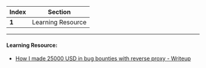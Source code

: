 Index | Section
---   | ---
**1** | Learning Resource

---

#### Learning Resource:

* [How I made 25000 USD in bug bounties with reverse proxy - Writeup](https://infosecwriteups.com/how-i-made-25000-usd-in-bug-bounties-with-reverse-proxy-d29dba4570d7)
